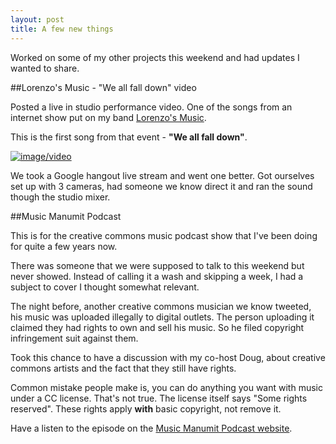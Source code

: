 ```yaml
---
layout: post
title: A few new things
---
```

Worked on some of my other projects this weekend and had updates I wanted to share.

##Lorenzo's Music - "We all fall down" video

Posted a live in studio performance video. One of the songs from an internet show put on my band [Lorenzo's Music](http://www.lorenzosmusic.com/2015/07/we-all-fall-down-live-video.html). 

This is the first song from that event - **"We all fall down"**.

<a href="https://www.youtube.com/watch?v=JMb83zASU5U" target="_blank">
  <img alt="image/video" border="0" src="http://1.bp.blogspot.com/-vZK1G5zZGOg/VbRafPETq1I/AAAAAAAAbLs/wQwsELteRzU/s800/yt-we-all-fall-down-video-title-card-w-button.png" title="Play Video &quot;We All Fall Down&quot;" />
</a>

We took a Google hangout live stream and went one better. Got ourselves set up with 3 cameras, had someone we know direct it and ran the sound though the studio mixer.

##Music Manumit Podcast

This is for the creative commons music podcast show that I've been doing for quite a few years now. 

There was someone that we were supposed to talk to this weekend but never showed. Instead of calling it a wash and skipping a week, I had a subject to cover I thought somewhat relevant. 

The night before, another creative commons musician we know tweeted, his music was uploaded illegally to digital outlets. The person uploading it claimed they had rights to own and sell his music. So he filed copyright infringement suit against them. 

Took this chance to have a discussion with my co-host Doug, about creative commons artists and the fact that they still have rights.

Common mistake people make is, you can do anything you want with music under a CC license. That's not true.  The license itself says "Some rights reserved". These rights apply **with** basic copyright, not remove it.

Have a listen to the episode on the [Music Manumit Podcast website](http://www.musicmanumit.com/2015/07/copyright-fight-150726-music-manumit.html).
